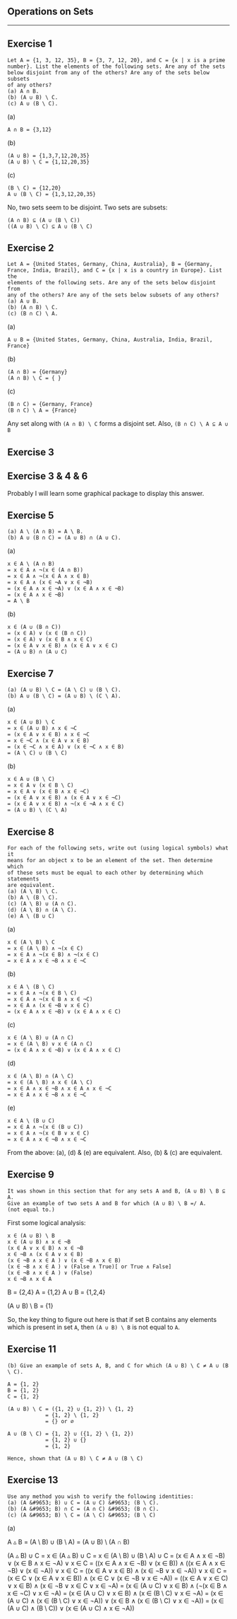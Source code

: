 Operations on Sets
-------------------
-------------------

Exercise 1
-----------

    Let A = {1, 3, 12, 35}, B = {3, 7, 12, 20}, and C = {x | x is a prime
    number}. List the elements of the following sets. Are any of the sets
    below disjoint from any of the others? Are any of the sets below subsets
    of any others?
    (a) A ∩ B.
    (b) (A ∪ B) \ C.
    (c) A ∪ (B \ C).

(a)

    A ∩ B = {3,12}

(b)

    (A ∪ B) = {1,3,7,12,20,35}
    (A ∪ B) \ C = {1,12,20,35}

(c)

    (B \ C) = {12,20}
    A ∪ (B \ C) = {1,3,12,20,35}

No, two sets seem to be disjoint.
Two sets are subsets:

    (A ∩ B) ⊆ (A ∪ (B \ C))
    ((A ∪ B) \ C) ⊆ A ∪ (B \ C)

Exercise 2
----------

    Let A = {United States, Germany, China, Australia}, B = {Germany,
    France, India, Brazil}, and C = {x | x is a country in Europe}. List the
    elements of the following sets. Are any of the sets below disjoint from
    any of the others? Are any of the sets below subsets of any others?
    (a) A ∪ B.
    (b) (A ∩ B) \ C.
    (c) (B ∩ C) \ A.

(a)

    A ∪ B = {United States, Germany, China, Australia, India, Brazil,
    France}

(b)

    (A ∩ B) = {Germany}
    (A ∩ B) \ C = { }

(c)

    (B ∩ C) = {Germany, France}
    (B ∩ C) \ A = {France}

Any set along with `(A ∩ B) \ C` forms a disjoint set. Also, `(B ∩ C)
\ A ⊆ A ∪ B`

Exercise 3
-----------



Exercise 3 & 4 & 6
-------------------

Probably I will learn some graphical package to display this answer.

Exercise 5
-----------

    (a) A \ (A ∩ B) = A \ B.
    (b) A ∪ (B ∩ C) = (A ∪ B) ∩ (A ∪ C).

(a)

    x ∈ A \ (A ∩ B)
    = x ∈ A ∧ ¬(x ∈ (A ∩ B))
    = x ∈ A ∧ ¬(x ∈ A ∧ x ∈ B)
    = x ∈ A ∧ (x ∈ ¬A ∨ x ∈ ¬B)
    = (x ∈ A ∧ x ∈ ¬A) ∨ (x ∈ A ∧ x ∈ ¬B)
    = (x ∈ A ∧ x ∈ ¬B)
    = A \ B

(b)

    x ∈ (A ∪ (B ∩ C))
    = (x ∈ A) ∨ (x ∈ (B ∩ C))
    = (x ∈ A) ∨ (x ∈ B ∧ x ∈ C)
    = (x ∈ A ∨ x ∈ B) ∧ (x ∈ A ∨ x ∈ C)
    = (A ∪ B) ∩ (A ∪ C)

Exercise 7
-----------

    (a) (A ∪ B) \ C = (A \ C) ∪ (B \ C).
    (b) A ∪ (B \ C) = (A ∪ B) \ (C \ A).

(a)

    x ∈ (A ∪ B) \ C
    = x ∈ (A ∪ B) ∧ x ∈ ¬C
    = (x ∈ A ∨ x ∈ B) ∧ x ∈ ¬C
    = x ∈ ¬C ∧ (x ∈ A ∨ x ∈ B)
    = (x ∈ ¬C ∧ x ∈ A) ∨ (x ∈ ¬C ∧ x ∈ B)
    = (A \ C) ∪ (B \ C)

(b)

    x ∈ A ∪ (B \ C)
    = x ∈ A ∨ (x ∈ B \ C)
    = x ∈ A ∨ (x ∈ B ∧ x ∈ ¬C)
    = (x ∈ A ∨ x ∈ B) ∧ (x ∈ A ∨ x ∈ ¬C)
    = (x ∈ A ∨ x ∈ B) ∧ ¬(x ∈ ¬A ∧ x ∈ C)
    = (A ∪ B) \ (C \ A)

Exercise 8
-----------

    For each of the following sets, write out (using logical symbols) what it
    means for an object x to be an element of the set. Then determine which
    of these sets must be equal to each other by determining which statements
    are equivalent.
    (a) (A \ B) \ C.
    (b) A \ (B \ C).
    (c) (A \ B) ∪ (A ∩ C).
    (d) (A \ B) ∩ (A \ C).
    (e) A \ (B ∪ C)

(a)

    x ∈ (A \ B) \ C
    = x ∈ (A \ B) ∧ ¬(x ∈ C)
    = x ∈ A ∧ ¬(x ∈ B) ∧ ¬(x ∈ C)
    = x ∈ A ∧ x ∈ ¬B ∧ x ∈ ¬C

(b)

    x ∈ A \ (B \ C)
    = x ∈ A ∧ ¬(x ∈ B \ C)
    = x ∈ A ∧ ¬(x ∈ B ∧ x ∈ ¬C)
    = x ∈ A ∧ (x ∈ ¬B ∨ x ∈ C)
    = (x ∈ A ∧ x ∈ ¬B) ∨ (x ∈ A ∧ x ∈ C)

(c)

    x ∈ (A \ B) ∪ (A ∩ C)
    = x ∈ (A \ B) ∨ x ∈ (A ∩ C)
    = (x ∈ A ∧ x ∈ ¬B) ∨ (x ∈ A ∧ x ∈ C)

(d)

    x ∈ (A \ B) ∩ (A \ C)
    = x ∈ (A \ B) ∧ x ∈ (A \ C)
    = x ∈ A ∧ x ∈ ¬B ∧ x ∈ A ∧ x ∈ ¬C
    = x ∈ A ∧ x ∈ ¬B ∧ x ∈ ¬C

(e)

    x ∈ A \ (B ∪ C)
    = x ∈ A ∧ ¬(x ∈ (B ∪ C))
    = x ∈ A ∧ ¬(x ∈ B ∨ x ∈ C)
    = x ∈ A ∧ x ∈ ¬B ∧ x ∈ ¬C

From the above: (a), (d) & (e) are equivalent. Also, (b) & (c) are
equivalent.

Exercise 9
-----------

    It was shown in this section that for any sets A and B, (A ∪ B) \ B ⊆ A.
    Give an example of two sets A and B for which (A ∪ B) \ B =/ A.
    (not equal to.)

First some logical analysis:

    x ∈ (A ∪ B) \ B
    x ∈ (A ∪ B) ∧ x ∈ ¬B
    (x ∈ A ∨ x ∈ B) ∧ x ∈ ¬B
    x ∈ ¬B ∧ (x ∈ A ∨ x ∈ B)
    (x ∈ ¬B ∧ x ∈ A ) ∨ (x ∈ ¬B ∧ x ∈ B)
    (x ∈ ¬B ∧ x ∈ A ) ∨ (False ∧ True)[ or True ∧ False]
    (x ∈ ¬B ∧ x ∈ A ) ∨ (False)
    x ∈ ¬B ∧ x ∈ A

B = {2,4}
A = {1,2}
A ∪ B = {1,2,4}

(A ∪ B) \ B = {1}

So, the key thing to figure out here is that if set B contains any
elements which is present in set `A`, then `(A ∪ B) \ B` is not equal
to `A`.

Exercise 11
-----------

    (b) Give an example of sets A, B, and C for which (A ∪ B) \ C ≠ A ∪ (B \ C).

    A = {1, 2}
    B = {1, 2}
    C = {1, 2}

    (A ∪ B) \ C = ({1, 2} ∪ {1, 2}) \ {1, 2}
                = {1, 2} \ {1, 2}
                = {} or ∅

    A ∪ (B \ C) = {1, 2} ∪ ({1, 2} \ {1, 2})
                = {1, 2} ∪ {}
                = {1, 2}
                
    Hence, shown that (A ∪ B) \ C ≠ A ∪ (B \ C)
            
Exercise 13
-----------

    Use any method you wish to verify the following identities:
    (a) (A &#9653; B) ∪ C = (A ∪ C) &#9653; (B \ C).
    (b) (A &#9653; B) ∩ C = (A ∩ C) &#9653; (B ∩ C).
    (c) (A &#9653; B) \ C = (A \ C) &#9653; (B \ C)

(a)

A &#9653; B = (A \ B) ∪ (B \ A) = (A ∪ B) \ (A ∩ B)

(A &#9653; B) ∪ C
= x ∈ (A &#9653; B) ∪ C
= x ∈ (A \ B) ∪ (B \ A) ∪ C
= (x ∈ A ∧ x ∈ ¬B) ∨ (x ∈ B ∧ x ∈ ¬A) ∨ x ∈ C
= ((x ∈ A ∧ x ∈ ¬B) ∨ (x ∈ B)) ∧ ((x ∈ A ∧ x ∈ ¬B) ∨ (x ∈ ¬A)) ∨ x ∈ C
= ((x ∈ A ∨ x ∈ B) ∧ (x ∈ ¬B ∨ x ∈ ¬A)) ∨ x ∈ C
= (x ∈ C ∨ (x ∈ A ∨ x ∈ B)) ∧ (x ∈ C ∨ (x ∈ ¬B ∨ x ∈ ¬A))
= ((x ∈ A ∨ x ∈ C) ∨ x ∈ B) ∧ (x ∈ ¬B ∨ x ∈ C ∨ x ∈ ¬A)
= (x ∈ (A ∪ C) ∨ x ∈ B) ∧ (¬(x ∈ B ∧ x ∈ ¬C) ∨ x ∈ ¬A)
= (x ∈ (A ∪ C) ∨ x ∈ B) ∧ (x ∈ (B \ C) ∨ x ∈ ¬A)
= (x ∈ (A ∪ C) ∧ (x ∈ (B \ C) ∨ x ∈ ¬A)) ∨ (x ∈ B ∧ (x ∈ (B \ C) ∨ x ∈
¬A))
= (x ∈ (A ∪ C) ∧ (B \ C)) ∨ (x ∈ (A ∪ C) ∧ x ∈ ¬A))
